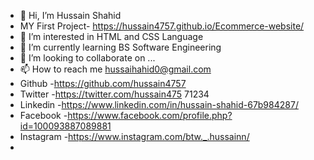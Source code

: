- 👋 Hi, I’m Hussain Shahid
- MY First Project- https://hussain4757.github.io/Ecommerce-website/
- 👀 I’m interested in HTML and CSS Language
- 🌱 I’m currently learning BS Software Engineering
- 💞️ I’m looking to collaborate on ...
- 📫 How to reach me hussaihahid0@gmail.com
- Github   -https://github.com/hussain4757
- Twitter  -https://twitter.com/hussain475 71234
- Linkedin -https://www.linkedin.com/in/hussain-shahid-67b984287/
- Facebook -https://www.facebook.com/profile.php?id=100093887089881
- Instagram -https://www.instagram.com/btw._.hussainn/
- 
<!---
Hussain4757/Hussain4757 is a ✨ special ✨ repository because its `README.md` (this file) appears on your GitHub profile.
You can click the Preview link to take a look at your changes.
--->
